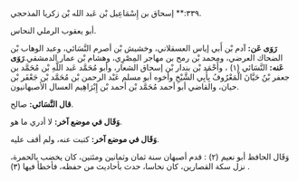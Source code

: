 ٣٣٩:** إسحاق بن إِسْمَاعِيل بْن عَبد الله بْن زكريا المذحجي.

أبو يعقوب الرملي النحاس.

**رَوَى عَن:** آدم بْن أَبي إياس العسقلاني، وخشيش بْن أصرم النَّسَائي، وعبد الوهاب بْن الضحاك العرضي، ومحمد بْن رمح بن مهاجر المِصْرِي، وهشام بْن عمار الدمشقي.**رَوَى عَنه:** النَّسَائي (١) ، وأَحْمَد بْن بندار بْن إسحاق الشعار، وأبو مُحَمَّد عَبد اللَّهِ بْن مُحَمَّد بن جعفر بْنُ حَيَّانَ الْمَعْرُوفُ بِأَبِي الشَّيْخِ وأخوه أبو مسلم عَبْد الرحمن بْن مُحَمَّد بْن جَعْفَر بْن حيان، والقاضي أبو أحمد مُحَمَّد بْن أحمد بْن إِبْرَاهِيم العسال الأصبهانيون.

**قال النَّسَائي:** صالح.

**وَقَال في موضع آخر:** لا أدري ما هو.

**وَقَال في موضع آخر:** كتبت عنه، ولم أقف عليه.

وَقَال الحافظ أبو نعيم (٢) : قدم أصبهان سنة ثمان وثمانين ومئتين، كان يخضب بالحمرة، نزل سكة القصارين، كان نحاسا، حدث بأحاديث من حفظه، فأخطأ فيها (٣) .